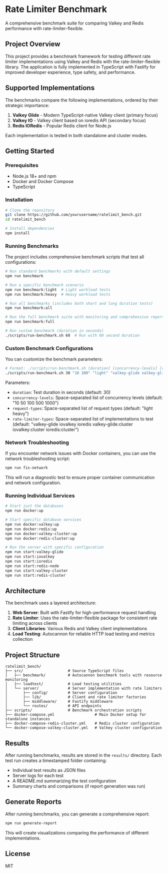 # Rate Limiter Benchmark

A comprehensive benchmark suite for comparing Valkey and Redis performance with rate-limiter-flexible.

## Project Overview

This project provides a benchmark framework for testing different rate limiter implementations using Valkey and Redis with the rate-limiter-flexible library. The application is fully implemented in TypeScript with Fastify for improved developer experience, type safety, and performance.

## Supported Implementations

The benchmarks compare the following implementations, ordered by their strategic importance:

1. **Valkey Glide** - Modern TypeScript-native Valkey client (primary focus)
2. **Valkey IO** - Valkey client based on ioredis API (secondary focus)
3. **Redis IORedis** - Popular Redis client for Node.js

Each implementation is tested in both standalone and cluster modes.

## Getting Started

### Prerequisites

- Node.js 18+ and npm
- Docker and Docker Compose
- TypeScript

### Installation

```bash
# Clone the repository
git clone https://github.com/yourusername/ratelimit_bench.git
cd ratelimit_bench

# Install dependencies
npm install
```

### Running Benchmarks

The project includes comprehensive benchmark scripts that test all configurations:

```bash
# Run standard benchmarks with default settings
npm run benchmark

# Run a specific benchmark scenario
npm run benchmark:light  # Light workload tests
npm run benchmark:heavy  # Heavy workload tests

# Run all benchmarks (includes both short and long duration tests)
npm run benchmark:all

# Run the full benchmark suite with monitoring and comprehensive reports
npm run benchmark:full

# Run custom benchmark (duration in seconds)
./scripts/run-benchmark.sh 60  # Run with 60 second duration
```

### Custom Benchmark Configurations

You can customize the benchmark parameters:

```bash
# Format: ./scripts/run-benchmark.sh [duration] [concurrency-levels] [request-types] [rate-limiter-types]
./scripts/run-benchmark.sh 30 "10 100" "light" "valkey-glide valkey-glide:cluster"
```

Parameters:

- `duration`: Test duration in seconds (default: 30)
- `concurrency-levels`: Space-separated list of concurrency levels (default: "10 50 100 500 1000")
- `request-types`: Space-separated list of request types (default: "light heavy")
- `rate-limiter-types`: Space-separated list of implementations to test (default: "valkey-glide iovalkey ioredis valkey-glide:cluster iovalkey:cluster ioredis:cluster")

### Network Troubleshooting

If you encounter network issues with Docker containers, you can use the network troubleshooting script:

```bash
npm run fix-network
```

This will run a diagnostic test to ensure proper container communication and network configuration.

### Running Individual Services

```bash
# Start just the databases
npm run docker:up

# Start specific database services
npm run docker:valkey:up
npm run docker:redis:up
npm run docker:valkey-cluster:up
npm run docker:redis-cluster:up

# Run the server with specific configuration
npm run start:valkey-glide
npm run start:iovalkey
npm run start:ioredis
npm run start:redis-node
npm run start:valkey-cluster
npm run start:redis-cluster
```

## Architecture

The benchmark uses a layered architecture:

1. **Web Server**: Built with Fastify for high-performance request handling
2. **Rate Limiter**: Uses the rate-limiter-flexible package for consistent rate limiting across clients
3. **Client Libraries**: Various Redis and Valkey client implementations
4. **Load Testing**: Autocannon for reliable HTTP load testing and metrics collection

## Project Structure

```
ratelimit_bench/
├── src/                    # Source TypeScript files
│   ├── benchmark/          # Autocannon benchmark tools with resource monitoring
│   ├── loadtest/           # Load testing utilities
│   └── server/             # Server implementation with rate limiters
│       ├── config/         # Server configuration
│       ├── lib/            # Client and rate limiter factories
│       ├── middleware/     # Fastify middleware
│       └── routes/         # API endpoints
├── scripts/                # Benchmark orchestration scripts
├── docker-compose.yml                  # Main Docker setup for standalone instances
├── docker-compose-redis-cluster.yml    # Redis cluster configuration
└── docker-compose-valkey-cluster.yml   # Valkey cluster configuration
```

## Results

After running benchmarks, results are stored in the `results/` directory. Each test run creates a timestamped folder containing:

- Individual test results as JSON files
- Server logs for each test
- A README.md summarizing the test configuration
- Summary charts and comparisons (if report generation was run)

## Generate Reports

After running benchmarks, you can generate a comprehensive report:

```bash
npm run generate-report
```

This will create visualizations comparing the performance of different implementations.

## License

MIT

